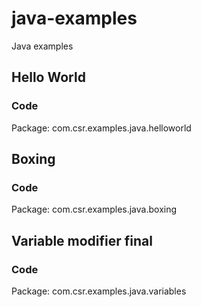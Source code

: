 # java-examples
Java examples

## Hello World
### Code
Package: com.csr.examples.java.helloworld

## Boxing
### Code
Package: com.csr.examples.java.boxing

## Variable modifier final
### Code
Package: com.csr.examples.java.variables
